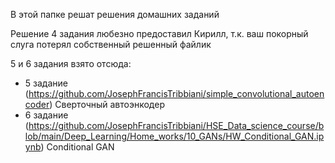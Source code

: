 В этой папке решат решения домашних заданий

Решение 4 задания любезно предоставил Кирилл, т.к. ваш покорный слуга потерял собственный решенный 
файлик 

5 и 6 задания взято  отсюда:
- 5 задание (https://github.com/JosephFrancisTribbiani/simple_convolutional_autoencoder) Сверточный 
автоэнкодер
- 6 задание 
(https://github.com/JosephFrancisTribbiani/HSE_Data_science_course/blob/main/Deep_Learning/Home_works/10_GANs/HW_Conditional_GAN.ipynb) 
Conditional GAN
